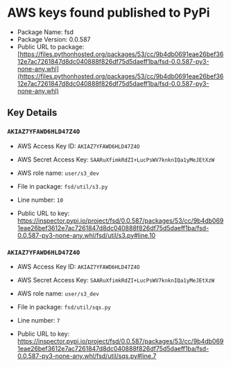 # AWS keys found published to PyPi

* Package Name: fsd
* Package Version: 0.0.587
* Public URL to package: [https://files.pythonhosted.org/packages/53/cc/9b4db0691eae26bef3612e7ac7261847d8dc040888f826df75d5daeff1ba/fsd-0.0.587-py3-none-any.whl](https://files.pythonhosted.org/packages/53/cc/9b4db0691eae26bef3612e7ac7261847d8dc040888f826df75d5daeff1ba/fsd-0.0.587-py3-none-any.whl)

## Key Details

### `AKIAZ7YFAWD6HLD47Z4O`

* AWS Access Key ID: `AKIAZ7YFAWD6HLD47Z4O`
* AWS Secret Access Key: `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` 
* AWS role name: `user/s3_dev`
* File in package: `fsd/util/s3.py`
* Line number: `10`

* Public URL to key: https://inspector.pypi.io/project/fsd/0.0.587/packages/53/cc/9b4db0691eae26bef3612e7ac7261847d8dc040888f826df75d5daeff1ba/fsd-0.0.587-py3-none-any.whl/fsd/util/s3.py#line.10



### `AKIAZ7YFAWD6HLD47Z4O`

* AWS Access Key ID: `AKIAZ7YFAWD6HLD47Z4O`
* AWS Secret Access Key: `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` 
* AWS role name: `user/s3_dev`
* File in package: `fsd/util/sqs.py`
* Line number: `7`

* Public URL to key: https://inspector.pypi.io/project/fsd/0.0.587/packages/53/cc/9b4db0691eae26bef3612e7ac7261847d8dc040888f826df75d5daeff1ba/fsd-0.0.587-py3-none-any.whl/fsd/util/sqs.py#line.7



